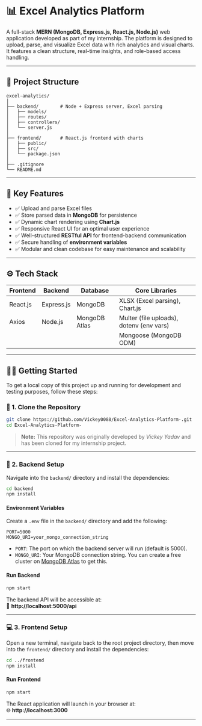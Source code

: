 # 📊 Excel Analytics Platform

A full-stack **MERN (MongoDB, Express.js, React.js, Node.js)** web application developed as part of my internship. The platform is designed to upload, parse, and visualize Excel data with rich analytics and visual charts. It features a clean structure, real-time insights, and role-based access handling.

---

## 📁 Project Structure

```
excel-analytics/
│
├── backend/        # Node + Express server, Excel parsing
│   ├── models/
│   ├── routes/
│   ├── controllers/
│   └── server.js
│
├── frontend/       # React.js frontend with charts
│   ├── public/
│   ├── src/
│   └── package.json
│
├── .gitignore
└── README.md
```

---

## 🚀 Key Features

- ✅ Upload and parse Excel files
- ✅ Store parsed data in **MongoDB** for persistence
- ✅ Dynamic chart rendering using **Chart.js**
- ✅ Responsive React UI for an optimal user experience
- ✅ Well-structured **RESTful API** for frontend-backend communication
- ✅ Secure handling of **environment variables**
- ✅ Modular and clean codebase for easy maintenance and scalability

---

## ⚙️ Tech Stack

| Frontend      | Backend       | Database      | Core Libraries                              |
|---------------|---------------|---------------|---------------------------------------------|
| React.js      | Express.js    | MongoDB       | XLSX (Excel parsing), Chart.js              |
| Axios         | Node.js       | MongoDB Atlas | Multer (file uploads), dotenv (env vars)    |
|               |               |               | Mongoose (MongoDB ODM)                      |

---

## 🧑‍💻 Getting Started

To get a local copy of this project up and running for development and testing purposes, follow these steps:

### 🔁 1. Clone the Repository

```bash
git clone https://github.com/Vickey0088/Excel-Analytics-Platform-.git
cd Excel-Analytics-Platform-
```

> **Note:** This repository was originally developed by *Vickey Yadav* and has been cloned for my internship project.

---

### 🔧 2. Backend Setup

Navigate into the `backend/` directory and install the dependencies:

```bash
cd backend
npm install
```

#### Environment Variables

Create a `.env` file in the `backend/` directory and add the following:

```env
PORT=5000
MONGO_URI=your_mongo_connection_string
```

- `PORT`: The port on which the backend server will run (default is 5000).
- `MONGO_URI`: Your MongoDB connection string. You can create a free cluster on [MongoDB Atlas](https://www.mongodb.com/cloud/atlas) to get this.

#### Run Backend

```bash
npm start
```

The backend API will be accessible at:  
📍 **http://localhost:5000/api**

---

### 💻 3. Frontend Setup

Open a new terminal, navigate back to the root project directory, then move into the `frontend/` directory and install the dependencies:

```bash
cd ../frontend
npm install
```

#### Run Frontend

```bash
npm start
```

The React application will launch in your browser at:  
🌐 **http://localhost:3000**

---
